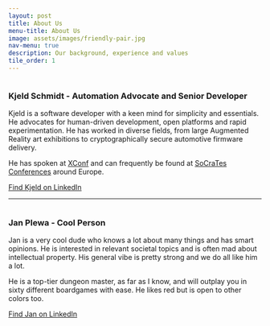 ```yaml
---
layout: post
title: About Us
menu-title: About Us
image: assets/images/friendly-pair.jpg
nav-menu: true
description: Our background, experience and values
tile_order: 1
---
```


<div>
<span class="image right soft-corner"><img src="{% link assets/images/kjeld-headshot.jpg %}" alt="" /></span>

<div markdown="1">

### **Kjeld Schmidt** - Automation Advocate and Senior Developer

Kjeld is a software developer with a keen mind for simplicity and essentials.
He advocates for human-driven development, open platforms and rapid 
experimentation. He has worked in diverse fields, from large Augmented Reality 
art exhibitions to cryptographically secure automotive firmware delivery.

He has spoken at [XConf](https://www.youtube.com/watch?v=d4tBLzQlRGU) and can
frequently be found at [SoCraTes Conferences](https://www.socrates-conference.de/home)
around Europe.

[Find Kjeld on LinkedIn](https://www.linkedin.com/in/kjeld-schmidt/)
</div>
</div>

---

<div>
<span class="image left soft-corner"><img src="{% link assets/images/jan-headshot.jpg %}" alt="" /></span>

<div markdown="1">

### **Jan Plewa** - Cool Person

Jan is a very cool dude who knows a lot about many things and has smart opinions.
He is interested in relevant societal topics and is often mad about intellectual 
property. His general vibe is pretty strong and we do all like him a lot.

He is a top-tier dungeon master, as far as I know, and will outplay you in
sixty different boardgames with ease. He likes red but is open to other colors too.

[Find Jan on LinkedIn](https://www.linkedin.com/in/jan-plewa/)
</div>
</div>
